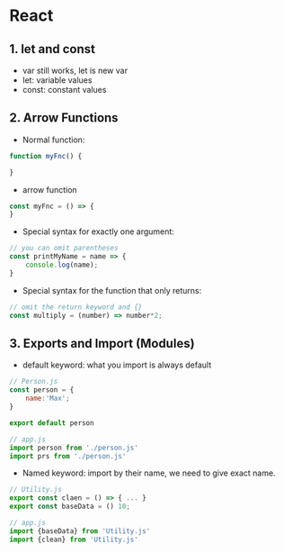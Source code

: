 # React

## 1. let and const
- var still works, let is new var
- let: variable values
- const: constant values

## 2. Arrow Functions
- Normal function:
``` javascript
function myFnc() {

}
```
- arrow function
```javascript 
const myFnc = () => {
}
```
- Special syntax for exactly one argument:
```javascript
// you can omit parentheses
const printMyName = name => {
    console.log(name);
}
```
- Special syntax for the function that only returns:
```javascript
// omit the return keyword and {}
const multiply = (number) => number*2;
```
## 3. Exports and Import (Modules)
- default keyword: what you import is always default
```javascript
// Person.js
const person = {
    name:'Max';
}

export default person

// app.js
import person from './person.js'
import prs from './person.js'
```
- Named keyword: import by their name, we need to give exact name.
```javascript
// Utility.js
export const claen = () => { ... }
export const baseData = () 10;

// app.js
import {baseData} from 'Utility.js'
import {clean} from 'Utility.js'
```
